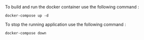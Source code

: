 To build and run the docker container use the following command :
```
docker-compose up -d
```

To stop the running application use the following command :
```
docker-compose down
```
